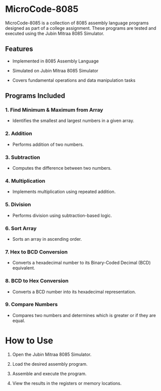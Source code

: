 # MicroCode-8085

MicroCode-8085 is a collection of 8085 assembly language programs designed as part of a college assignment. These programs are tested and executed using the Jubin Mitraa 8085 Simulator.

## Features

- Implemented in 8085 Assembly Language

- Simulated on Jubin Mitraa 8085 Simulator

- Covers fundamental operations and data manipulation tasks

## Programs Included

### 1. Find Minimum & Maximum from Array

- Identifies the smallest and largest numbers in a given array.

### 2. Addition

- Performs addition of two numbers.

### 3. Subtraction

- Computes the difference between two numbers.

### 4. Multiplication

- Implements multiplication using repeated addition.

### 5. Division

- Performs division using subtraction-based logic.

### 6. Sort Array

- Sorts an array in ascending order.

### 7. Hex to BCD Conversion

- Converts a hexadecimal number to its Binary-Coded Decimal (BCD) equivalent.

### 8. BCD to Hex Conversion

- Converts a BCD number into its hexadecimal representation.

### 9. Compare Numbers

- Compares two numbers and determines which is greater or if they are equal.

# How to Use

1. Open the Jubin Mitraa 8085 Simulator.

2. Load the desired assembly program.

3. Assemble and execute the program.

4. View the results in the registers or memory locations.


